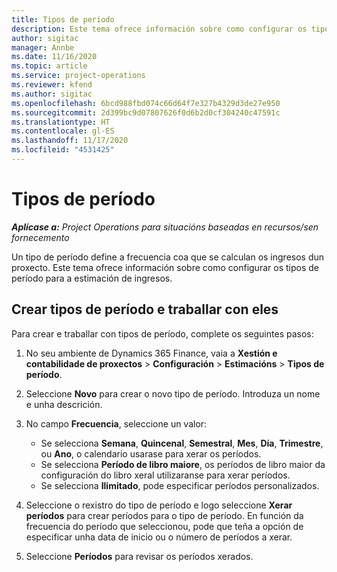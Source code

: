 ```yaml
---
title: Tipos de período
description: Este tema ofrece información sobre como configurar os tipos de período para a estimación de ingresos.
author: sigitac
manager: Annbe
ms.date: 11/16/2020
ms.topic: article
ms.service: project-operations
ms.reviewer: kfend
ms.author: sigitac
ms.openlocfilehash: 6bcd988fbd074c66d64f7e327b4329d3de27e950
ms.sourcegitcommit: 2d399bc9d07807626f0d6b2d0cf304240c47591c
ms.translationtype: HT
ms.contentlocale: gl-ES
ms.lasthandoff: 11/17/2020
ms.locfileid: "4531425"
---
```

# <a name="period-types"></a>Tipos de período

_**Aplícase a:** Project Operations para situacións baseadas en recursos/sen fornecemento_

Un tipo de período define a frecuencia coa que se calculan os ingresos dun proxecto. Este tema ofrece información sobre como configurar os tipos de período para a estimación de ingresos. 

## <a name="create-and-work-with-period-types"></a>Crear tipos de período e traballar con eles
Para crear e traballar con tipos de período, complete os seguintes pasos:

1. No seu ambiente de Dynamics 365 Finance, vaia a **Xestión e contabilidade de proxectos** > **Configuración** > **Estimacións** > **Tipos de período**.
2. Seleccione **Novo** para crear o novo tipo de período. Introduza un nome e unha descrición.
3. No campo **Frecuencia**, seleccione un valor:

    - Se selecciona **Semana**, **Quincenal**, **Semestral**, **Mes**, **Día**, **Trimestre**, ou **Ano**, o calendario usarase para xerar os períodos. 
    - Se selecciona **Período de libro maiore**, os períodos de libro maior da configuración do libro xeral utilizaranse para xerar períodos.
    - Se selecciona **Ilimitado**, pode especificar períodos personalizados.
4. Seleccione o rexistro do tipo de período e logo seleccione **Xerar períodos** para crear períodos para o tipo de período. En función da frecuencia do período que seleccionou, pode que teña a opción de especificar unha data de inicio ou o número de períodos a xerar.
5. Seleccione **Períodos** para revisar os períodos xerados.

